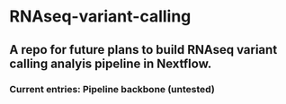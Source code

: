 # RNAseq-variant-calling

## A repo for future plans to build RNAseq variant calling analyis pipeline in Nextflow.

### Current entries: Pipeline backbone (untested)
